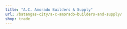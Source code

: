 ```yaml
---
title: "A.C. Amorado Builders & Supply"
url: /batangas-city/a-c-amorado-builders-and-supply/
shop: trade
---
```

